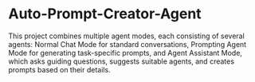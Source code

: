 # Auto-Prompt-Creator-Agent
This project combines multiple agent modes, each consisting of several agents: Normal Chat Mode for standard conversations, Prompting Agent Mode for generating task-specific prompts, and Agent Assistant Mode, which asks guiding questions, suggests suitable agents, and creates prompts based on their details.
